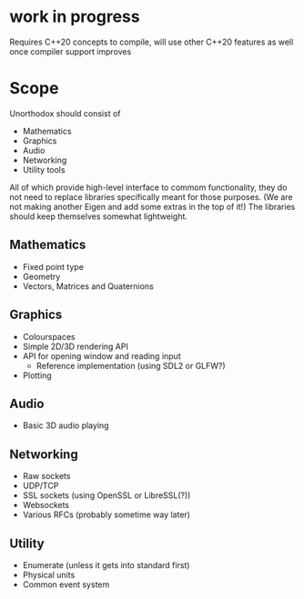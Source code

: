 work in progress
================
Requires C++20 concepts to compile, will use other C++20 features as well once compiler support improves


Scope
=====
Unorthodox should consist of

* Mathematics
* Graphics
* Audio
* Networking
* Utility tools

All of which provide high-level interface to commom functionality, they do not need to replace
libraries specifically meant for those purposes.  (We are not making another Eigen and add some
extras in the top of it!)  The libraries should keep themselves somewhat lightweight.

Mathematics
-----------
- Fixed point type
- Geometry
- Vectors, Matrices and Quaternions

Graphics
--------
- Colourspaces
- Simple 2D/3D rendering API
- API for opening window and reading input
  - Reference implementation (using SDL2 or GLFW?)
- Plotting

Audio
-----
- Basic 3D audio playing

Networking
----------
- Raw sockets
- UDP/TCP
- SSL sockets (using OpenSSL or LibreSSL(?))
- Websockets
- Various RFCs (probably sometime way later)

Utility
-------
- Enumerate (unless it gets into standard first)
- Physical units
- Common event system

